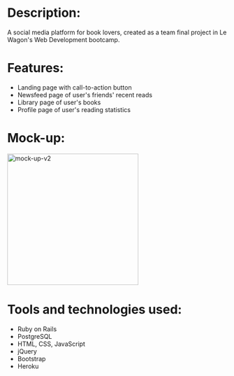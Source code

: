 # Description:
A social media platform for book lovers, created as a team final project in Le Wagon's Web Development bootcamp.

# Features:
* Landing page with call-to-action button
* Newsfeed page of user's friends' recent reads
* Library page of user's books
* Profile page of user's reading statistics

# Mock-up:
<img src="https://github.com/Willhol60/phasebook/blob/master/Phasebook-V2.png" alt="mock-up-v2" width="300"/>

# Tools and technologies used:
* Ruby on Rails
* PostgreSQL
* HTML, CSS, JavaScript
* jQuery
* Bootstrap
* Heroku
